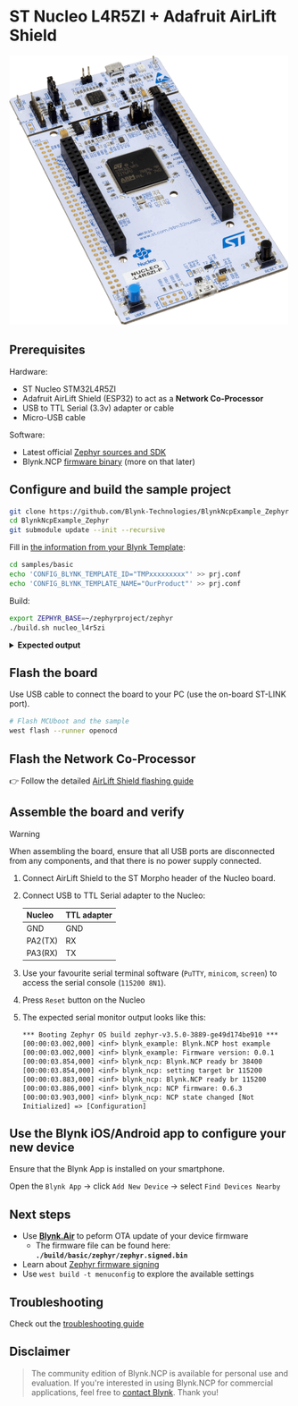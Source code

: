 
# ST Nucleo L4R5ZI + Adafruit AirLift Shield

![main board](../../images/ST-Nucleo-L4R5ZI.png)

## Prerequisites

Hardware:

- ST Nucleo STM32L4R5ZI
- Adafruit AirLift Shield (ESP32) to act as a **Network Co-Processor**
- USB to TTL Serial (3.3v) adapter or cable
- Micro-USB cable

Software:

- Latest official [Zephyr sources and SDK][zephyr_sdk]
- Blynk.NCP [firmware binary][blynk_ncp_binary] (more on that later)

## Configure and build the sample project

```sh
git clone https://github.com/Blynk-Technologies/BlynkNcpExample_Zephyr
cd BlynkNcpExample_Zephyr
git submodule update --init --recursive
```

Fill in [the information from your Blynk Template](https://bit.ly/BlynkInject):

```sh
cd samples/basic
echo 'CONFIG_BLYNK_TEMPLATE_ID="TMPxxxxxxxxx"' >> prj.conf
echo 'CONFIG_BLYNK_TEMPLATE_NAME="OurProduct"' >> prj.conf
```

Build:

```sh
export ZEPHYR_BASE=~/zephyrproject/zephyr
./build.sh nucleo_l4r5zi
```

<details><summary><b>Expected output</b></summary>

```log
...
...
[153/154] Linking C executable zephyr/zephyr.elf
Memory region         Used Size  Region Size  %age Used
           FLASH:       44812 B       252 KB     17.37%
             RAM:       17344 B       640 KB      2.65%
        IDT_LIST:          0 GB         2 KB      0.00%
Generating files from build/basic/zephyr/zephyr.elf for board: nucleo_l4r5zi
image.py: sign the payload
image.py: sign the payload
image.py: sign the payload
image.py: sign the payload
[154/154] cd ....../build/basic/zephyr/zephyr.elf
[11/16] Performing build step for 'mcuboot'
[1/266] Preparing syscall dependency handling

[4/266] Generating include/generated/version.h
-- Zephyr version: 3.5.99 (/home/user/zephyrproject/zephyr), build: zephyr-v3.5.0-3889-ge49d174be910
[265/266] Linking C executable zephyr/zephyr.elf
Memory region         Used Size  Region Size  %age Used
           FLASH:       28244 B       128 KB     21.55%
             RAM:       18112 B       640 KB      2.76%
        IDT_LIST:          0 GB         2 KB      0.00%
Generating files from build/mcuboot/zephyr/zephyr.elf for board: nucleo_l4r5zi
[266/266] cd ....../build/mcuboot/zephyr/zephyr.elf
[16/16] Completed 'mcuboot'
```

</details>

## Flash the board

Use USB cable to connect the board to your PC (use the on-board ST-LINK port).

```sh
# Flash MCUboot and the sample
west flash --runner openocd
```

## Flash the Network Co-Processor

👉 Follow the detailed [AirLift Shield flashing guide](../../flashing_ncp/Adafruit_AirLift_Shield.md)

## Assemble the board and verify

> [!WARNING]
> When assembling the board, ensure that all USB ports are disconnected from any components, and that there is no power supply connected.

1. Connect AirLift Shield to the ST Morpho header of the Nucleo board.
2. Connect USB to TTL Serial adapter to the Nucleo:

    | Nucleo    | TTL adapter
    | :---      | :---
    | GND       | GND
    | PA2(TX)   | RX
    | PA3(RX)   | TX

3. Use your favourite serial terminal software (`PuTTY`, `minicom`, `screen`) to access the serial console (`115200 8N1`).
4. Press `Reset` button on the Nucleo
5. The expected serial monitor output looks like this:

    ```log
    *** Booting Zephyr OS build zephyr-v3.5.0-3889-ge49d174be910 ***
    [00:00:03.002,000] <inf> blynk_example: Blynk.NCP host example
    [00:00:03.002,000] <inf> blynk_example: Firmware version: 0.0.1
    [00:00:03.854,000] <inf> blynk_ncp: Blynk.NCP ready br 38400
    [00:00:03.854,000] <inf> blynk_ncp: setting target br 115200
    [00:00:03.883,000] <inf> blynk_ncp: Blynk.NCP ready br 115200
    [00:00:03.886,000] <inf> blynk_ncp: NCP firmware: 0.6.3
    [00:00:03.903,000] <inf> blynk_ncp: NCP state changed [Not Initialized] => [Configuration]
    ```

## Use the Blynk iOS/Android app to configure your new device

Ensure that the Blynk App is installed on your smartphone.

Open the `Blynk App` -> click `Add New Device` -> select `Find Devices Nearby`


## Next steps

- Use [**Blynk.Air**](https://docs.blynk.io/en/blynk.console/blynk.air) to peform OTA update of your device firmware
  - The firmware file can be found here: **`./build/basic/zephyr/zephyr.signed.bin`**
- Learn about [Zephyr firmware signing](https://docs.zephyrproject.org/latest/develop/west/sign.html)
- Use `west build -t menuconfig` to explore the available settings

## Troubleshooting

Check out the [troubleshooting guide](../../Troubleshooting.md)

## Disclaimer

> The community edition of Blynk.NCP is available for personal use and evaluation.
If you're interested in using Blynk.NCP for commercial applications, feel free to [contact Blynk][blynk_sales]. Thank you!

[zephyr_sdk]: https://docs.zephyrproject.org/latest/develop/getting_started/index.html
[blynk_ncp_binary]: https://docs.blynk.io/en/blynk.ncp/supported-connectivity-modules
[blynk_sales]: https://blynk.io/en/contact-us-business

